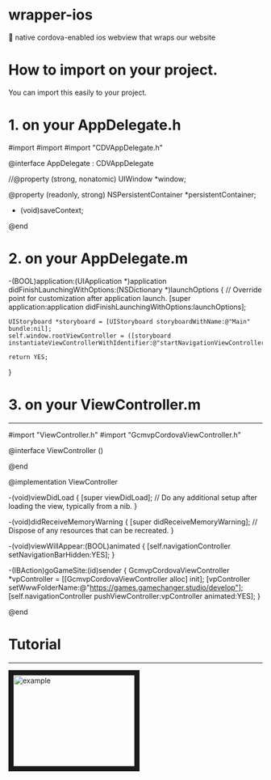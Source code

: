 # wrapper-ios
:iphone: native cordova-enabled ios webview that wraps our website

# How to import on your project.

You can import this easily to your project.

# 1. on your AppDelegate.h

<p>
#import <UIKit/UIKit.h>
#import <CoreData/CoreData.h>
#import "CDVAppDelegate.h"

@interface AppDelegate : CDVAppDelegate

//@property (strong, nonatomic) UIWindow *window;

@property (readonly, strong) NSPersistentContainer *persistentContainer;

- (void)saveContext;


@end
</p>

# 2. on your AppDelegate.m

-(BOOL)application:(UIApplication *)application didFinishLaunchingWithOptions:(NSDictionary *)launchOptions {
    // Override point for customization after application launch.
    [super application:application didFinishLaunchingWithOptions:launchOptions];
    
    UIStoryboard *storyboard = [UIStoryboard storyboardWithName:@"Main" bundle:nil];
    self.window.rootViewController = ([storyboard instantiateViewControllerWithIdentifier:@"startNavigationViewController"]);
    
    return YES;
}

# 3. on your ViewController.m
----

#import "ViewController.h"
#import "GcmvpCordovaViewController.h"

@interface ViewController ()

@end

@implementation ViewController

-(void)viewDidLoad {
    [super viewDidLoad];
    // Do any additional setup after loading the view, typically from a nib.
}


-(void)didReceiveMemoryWarning {
    [super didReceiveMemoryWarning];
    // Dispose of any resources that can be recreated.
}

-(void)viewWillAppear:(BOOL)animated {
    [self.navigationController setNavigationBarHidden:YES];
}

-(IBAction)goGameSite:(id)sender {
    GcmvpCordovaViewController *vpController = [[GcmvpCordovaViewController alloc] init];
    [vpController setWwwFolderName:@"https://games.gamechanger.studio/develop"];
    [self.navigationController pushViewController:vpController animated:YES];
}

@end

# Tutorial
----

<a href="http://www.youtube.com/watch?feature=player_embedded&v=bbP4V-B-Rqc
" target="_blank"><img src="http://img.youtube.com/vi/bbP4V-B-Rqc/0.jpg" 
alt="example" width="240" height="180" border="10" /></a>